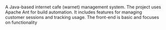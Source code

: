 A Java-based internet cafe (warnet) management system. The project uses Apache Ant for build automation. It includes features for managing customer sessions and tracking usage. The front-end is basic and focuses on functionality
